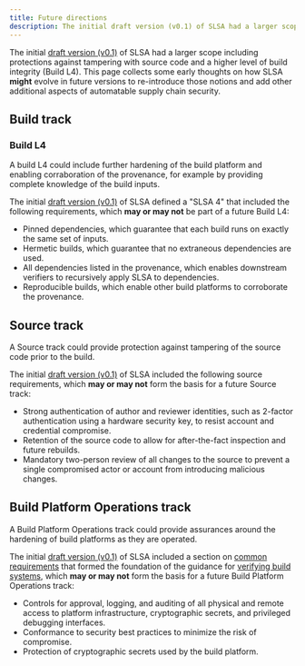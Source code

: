 ```yaml
---
title: Future directions
description: The initial draft version (v0.1) of SLSA had a larger scope including protections against tampering with source code and a higher level of build integrity (Build L4). This page collects some early thoughts on how SLSA **might** evolve in future versios to re-introduce these notions and add other additional aspects of automatable supply chain security.
---
```


The initial [draft version (v0.1)] of SLSA had a larger scope including protections against tampering with source code and a higher level of build integrity (Build L4). This page collects some early thoughts on how SLSA **might** evolve in future versions to re-introduce those notions and add other additional aspects of automatable supply chain security.

<section id="build-l4">

## Build track

### Build L4

A build L4 could include further hardening of the build platform and enabling corraboration of the provenance, for example by providing complete knowledge of the build inputs.

The initial [draft version (v0.1)] of SLSA defined a "SLSA 4" that included the following requirements, which **may or may not** be part of a future Build L4:

-   Pinned dependencies, which guarantee that each build runs on exactly the same set of inputs.
-   Hermetic builds, which guarantee that no extraneous dependencies are used.
-   All dependencies listed in the provenance, which enables downstream verifiers to recursively apply SLSA to dependencies.
-   Reproducible builds, which enable other build platforms to corroborate the provenance.

</section>

<section id="source-track">

## Source track

A Source track could provide protection against tampering of the source code prior to the build.

The initial [draft version (v0.1)](../v0.1/requirements.md#source-requirements) of SLSA included the following source requirements, which **may or may not** form the basis for a future Source track:

-   Strong authentication of author and reviewer identities, such as 2-factor authentication using a hardware security key, to resist account and credential compromise.
-   Retention of the source code to allow for after-the-fact inspection and future rebuilds.
-   Mandatory two-person review of all changes to the source to prevent a single compromised actor or account from introducing malicious changes.

</section>

<section id="build-platform-operations-track">

## Build Platform Operations track

A Build Platform Operations track could provide assurances around the hardening of build platforms as they are operated.

The initial [draft version (v0.1)] of SLSA included a section on [common requirements](../v0.1/requirements.md#common-requirements) that formed
the foundation of the guidance for [verifying build systems](verifying-systems.md), which **may or may not** form
the basis for a future Build Platform Operations track:

-   Controls for approval, logging, and auditing of all physical and remote access to platform infrastructure, cryptographic secrets, and privileged debugging interfaces.
-   Conformance to security best practices to minimize the risk of compromise.
-   Protection of cryptographic secrets used by the build platform.

</section>

[draft version (v0.1)]: ../v0.1/requirements.md
